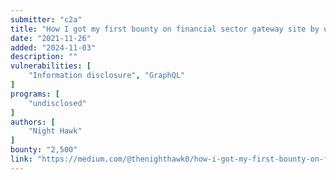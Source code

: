 ```yaml
---
submitter: "c2a"
title: "How I got my first bounty on financial sector gateway site by using Previous GraphQL vulnerabilities."
date: "2021-11-26"
added: "2024-11-03"
description: ""
vulnerabilities: [
    "Information disclosure", "GraphQL"
]
programs: [
    "undisclosed"
]
authors: [
    "Night Hawk"
]
bounty: "2,500"
link: "https://medium.com/@thenighthawk0/how-i-got-my-first-bounty-on-financial-sector-gateway-site-by-using-previous-graphql-462cca7389ca"
---
```




